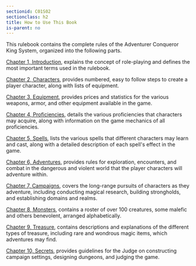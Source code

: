 ```yaml
---
sectionid: C01S02
sectionclass: h2
title: How to Use This Book
is-parent: no
---
```


This rulebook contains the complete rules of the Adventurer Conqueror King System, organized into the following parts.

[Chapter 1, Introduction](Chapter01.md#chapter-1-introduction), explains the concept of role-playing and defines the most important terms used in the rulebook. 

[Chapter 2, Characters](Chapter02.md#chapter-2-characters), provides numbered, easy to follow steps to create a player character, along with lists of equipment. 

[Chapter 3, Equipment](Chapter03.md#chapter-3-equipment), provides prices and statistics for the various weapons, armor, and other equipment available in the game. 

[Chapter 4, Proficiencies](Chapter04.md#chapter-4-proficiencies), details the various proficiencies that characters may acquire, along with information on the game mechanics of all proficiencies. 

[Chapter 5, Spells](Chapter05.md#chapter-5-spells), lists the various spells that different characters may learn and cast, along with a detailed description of each spell's effect in the game. 

[Chapter 6, Adventures](Chapter06.md#chapter-6-adventures), provides rules for exploration, encounters, and combat in the dangerous and violent world that the player characters will adventure within.

[Chapter 7, Campaigns](Chapter07.md#chapter-7-campaigns), covers the long-range pursuits of characters as they adventure, including conducting magical research, building strongholds, and establishing domains and realms.

[Chapter 8, Monsters](Chapter08.md#chapter-8-monsters), contains a roster of over 100 creatures, some malefic and others benevolent, arranged alphabetically.

[Chapter 9, Treasure](Chapter09.md#chapter-9-treasure), contains descriptions and explanations of the different types of treasure, including rare and wondrous magic items, which adventures may find.

[Chapter 10, Secrets](Chapter10.md#chapter-10-secrets), provides guidelines for the Judge on constructing campaign settings, designing dungeons, and judging the game. 


